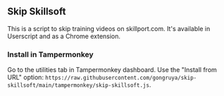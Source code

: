 ## Skip Skillsoft
This is a script to skip training videos on skillport.com. It's available in Userscript and as a Chrome extension.

### Install in Tampermonkey
Go to the utilities tab in Tampermonkey dashboard. Use the "Install from URL" option: `https://raw.githubusercontent.com/gongruya/skip-skillsoft/main/tampermonkey/skip-skillsoft.js`.
